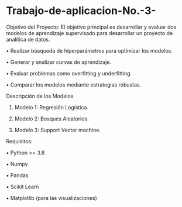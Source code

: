 # Trabajo-de-aplicacion-No.-3-

Objetivo del Proyecto: El objetivo principal es desarrollar y evaluar dos modelos de aprendizaje supervisado para desarrollar un proyecto de analítica de datos.

• Realizar búsqueda de hiperparámetros para optimizar los modelos.

• Generar y analizar curvas de aprendizaje.

• Evaluar problemas como overfitting y underfitting.

• Comparar los modelos mediante estrategias robustas.

Descripción de los Modelos

1.	Modelo 1: Regresión Logística.

2.	Modelo 2: Bosques Aleatorios.

3.	Modelo 3: Support Vector machine.

Requisitos:

• Python >= 3.8

• Numpy

• Pandas

• Scikit Learn

• Matplotlib (para las visualizaciones)

